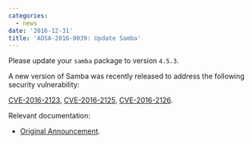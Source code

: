 ```yaml
---
categories:
  - news
date: '2016-12-31'
title: 'AOSA-2016-0039: Update Samba'
---
```



Please update your `samba` package to version `4.5.3`.

A new version of Samba was recently released to address the following security vulnerability:

[CVE-2016-2123](https://cve.mitre.org/cgi-bin/cvename.cgi?name=CVE-2016-2123), [CVE-2016-2125](https://cve.mitre.org/cgi-bin/cvename.cgi?name=CVE-2016-2125), [CVE-2016-2126](https://cve.mitre.org/cgi-bin/cvename.cgi?name=CVE-2016-2126).

Relevant documentation:

- [Original Announcement](https://www.samba.org/samba/history/samba-4.5.3.html).